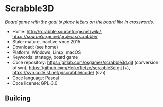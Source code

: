# Scrabble3D

_Board game with the goal to place letters on the board like in crosswords._

- Home: http://scrabble.sourceforge.net/wiki/, https://sourceforge.net/projects/scrabble/
- State: mature, inactive since 2015 
- Download: (see home)
- Platform: Windows, Linux, macOS
- Keywords: strategy, board game
- Code repository: https://gitlab.com/osgames/scrabble3d.git (conversion of svn), https://github.com/HeikoTietze/scrabble3d.git (+), https://svn.code.sf.net/p/scrabble/code/ (svn)
- Code language: Pascal
- Code license: GPL-3.0

## Building

